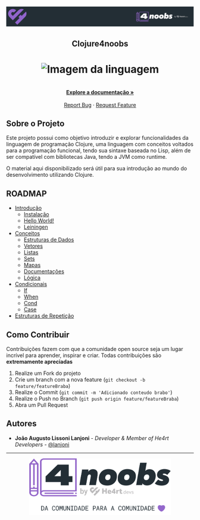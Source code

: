 <!-- Logo 4noobs -->

<p align="center">
  <a href="https://github.com/he4rt/4noobs" target="_blank">
    <img src="./.github/header_4noobs.svg">
  </a>
</p>

<!-- Title -->

<p align="center">
  <h2 align="center">Clojure4noobs</h2>

  <h1 align="center"><img src="https://cdn.jsdelivr.net/gh/devicons/devicon/icons/clojure/clojure-original.svg" alt="Imagem da linguagem" width="120"></h1>

  <p align="center">
    <br />
    <a href="https://clojure.org/guides/getting_started"><strong>Explore a documentação »</strong></a>
    <br />
    <br />
    <a href="https://github.com/lanjoni/clojure4noobs/issues">Report Bug</a>
    ·
    <a href="https://github.com/lanjoni/clojure4noobs/issues">Request Feature</a>
  </p>
</p>
    
 <!-- ABOUT THE PROJECT -->

## Sobre o Projeto
Este projeto possui como objetivo introduzir e explorar funcionalidades da linguagem de programação Clojure, uma linguagem com conceitos voltados para a programação funcional, tendo sua sintaxe baseada no Lisp, além de ser compatível com bibliotecas Java, tendo a JVM como runtime.

O material aqui disponibilizado será útil para sua introdução ao mundo do desenvolvimento utilizando Clojure.

<!-- ROADMAP OF PROJECT -->

## ROADMAP

- [Introdução](https://github.com/lanjoni/clojure4noobs/tree/main/content/intro)
  - [Instalação](https://github.com/lanjoni/clojure4noobs/tree/main/content/intro/instalacao.md)
  - [Hello World!](https://github.com/lanjoni/clojure4noobs/tree/main/content/intro/helloworld.md)
  - [Leiningen](https://github.com/lanjoni/clojure4noobs/tree/main/content/intro/leiningen.md)
- [Conceitos](https://github.com/lanjoni/clojure4noobs/tree/main/content/conceitos)
  - [Estruturas de Dados](https://github.com/lanjoni/clojure4noobs/tree/main/content/conceitos/estruturas.md)
  - [Vetores](https://github.com/lanjoni/clojure4noobs/tree/main/content/conceitos/vetores.md)
  - [Listas](https://github.com/lanjoni/clojure4noobs/tree/main/content/conceitos/listas.md)
  - [Sets](https://github.com/lanjoni/clojure4noobs/tree/main/content/conceitos/sets.md)
  - [Mapas](https://github.com/lanjoni/clojure4noobs/tree/main/content/conceitos/mapas.md)
  - [Documentações](https://github.com/lanjoni/clojure4noobs/tree/main/content/conceitos/documentacoes.md)
  - [Lógica](https://github.com/lanjoni/clojure4noobs/tree/main/content/conceitos/logica.md)
- [Condicionais](https://github.com/lanjoni/clojure4noobs/tree/main/content/condicionais)
  - [If](https://github.com/lanjoni/clojure4noobs/tree/main/content/condicionais/if.md)
  - [When](https://github.com/lanjoni/clojure4noobs/tree/main/content/condicionais/when.md)
  - [Cond](https://github.com/lanjoni/clojure4noobs/tree/main/content/condicionais/cond.md)
  - [Case](https://github.com/lanjoni/clojure4noobs/tree/main/content/condicionais/case.md)
- [Estruturas de Repetição](https://github.com/lanjoni/clojure4noobs/tree/main/content/repeticao)
 
<!-- CONTRIBUTING -->

## Como Contribuir

Contribuições fazem com que a comunidade open source seja um lugar incrível para aprender, inspirar e criar. Todas contribuições
são **extremamente apreciadas**

1. Realize um Fork do projeto
2. Crie um branch com a nova feature (`git checkout -b feature/featureBraba`)
3. Realize o Commit (`git commit -m 'Adicionado conteudo brabo'`)
4. Realize o Push no Branch (`git push origin feature/featureBraba`)
5. Abra um Pull Request

## Autores

- **João Augusto Lissoni Lanjoni** - _Developer & Member of He4rt Developers_ - [@lanjoni](https://twitter.com/gutolanjoni)

---

<p align="center">
  <a href="https://github.com/he4rt/4noobs" target="_blank">
    <img src="./.github/footer_4noobs.svg" width="380">
  </a>
</p>
